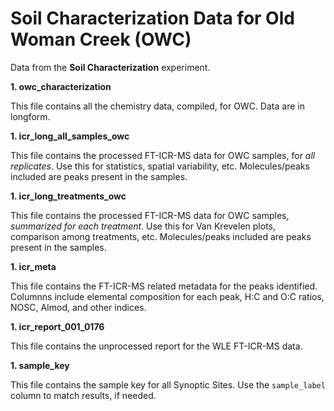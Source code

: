 # Soil Characterization Data for Old Woman Creek (OWC)

Data from the **Soil Characterization** experiment.

**1. owc_characterization**

This file contains all the chemistry data, compiled, for OWC. 
Data are in longform.



**1. icr_long_all_samples_owc**

This file contains the processed FT-ICR-MS data for OWC samples, for *all replicates*. 
Use this for statistics, spatial variability, etc. Molecules/peaks included are peaks present in the samples.


**1. icr_long_treatments_owc**


This file contains the processed FT-ICR-MS data for OWC samples, *summarized for each treatment*. 
Use this for Van Krevelen plots, comparison among treatments, etc. Molecules/peaks included are peaks present in the samples.


**1. icr_meta**

This file contains the FT-ICR-MS related metadata for the peaks identified. Columnns include elemental composition for each peak, H:C and O:C ratios, NOSC, AImod, and other indices.


**1. icr_report_001_0176**

This file contains the unprocessed report for the WLE FT-ICR-MS data. 


**1. sample_key**

This file contains the sample key for all Synoptic Sites. Use the `sample_label` column to match results, if needed.